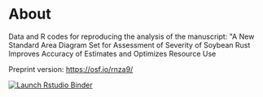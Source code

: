 # About

Data and R codes for reproducing the analysis of the manuscript: "A New Standard Area Diagram Set for Assessment of Severity of Soybean Rust Improves Accuracy of Estimates and Optimizes Resource Use

Preprint version: https://osf.io/rnza9/

<!-- badges: start -->
[![Launch Rstudio Binder](http://mybinder.org/badge_logo.svg)](https://mybinder.org/v2/gh/emdelponte/paper-sad-sbr/master?urlpath=rstudio)
<!-- badges: end -->
